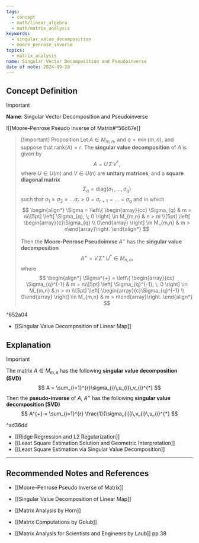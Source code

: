```yaml
---
tags:
  - concept
  - math/linear_algebra
  - math/matrix_analysis
keywords:
  - singular_value_decomposition
  - moore_penrose_inverse
topics:
  - matrix_analysis
name: Singular Vector Decomposition and Pseudoinverse
date of note: 2024-09-20
---
```


## Concept Definition

>[!important]
>**Name**: Singular Vector Decomposition and Pseudoinverse

![[Moore–Penrose Pseudo Inverse of Matrix#^56d67e]]


>[!important] Proposition
>Let $A \in M_{m,n}$, and $q= \min\left\{ m, n \right\}$, and suppose that $\text{rank}(A) = r.$ The **singular value decomposition** of $A$ is given by $$A = U \,\Sigma\,V^{*},$$ where  $U \in U(m)$ and $V\in U(n)$ are **unitary matrices**, and a **square diagonal matrix** $$\Sigma_{q} = \text{diag}(\sigma_{1} \,{,}\ldots{,}\,\sigma_{q})$$ such that $\sigma_{1} \ge \sigma_{2} \ge \ldots \sigma_{r} >0 = \sigma_{r+1} =  \ldots = \sigma_{q}$ and  in which 
>  $$
>  \begin{align*}
>  \Sigma = \left\{ \begin{array}{cc} \Sigma_{q} & m = n\\[5pt] \left[ \Sigma_{q}, \; 0 \right] \in M_{m,n} & n > m \\[5pt] \left[ \begin{array}{c}\Sigma_{q} \\ 0\end{array} \right] \in M_{m,n} & m > n\end{array}\right.
>  \end{align*}
> $$
> 
>Then the **Moore-Penrose Pseudoinvse** $A^{+}$ has the **singular value decomposition** 
>$$
>A^{+} = V\,\Sigma^{+}\,U^{*} \in M_{n,m}
>$$ 
>where
>$$
>  \begin{align*}
>  \Sigma^{+} = \left\{ \begin{array}{cc} \Sigma_{q}^{-1} & m = n\\[5pt] \left[ \Sigma_{q}^{-1}, \; 0 \right] \in M_{m,n} & n > m \\[5pt] \left[ \begin{array}{c}\Sigma_{q}^{-1} \\ 0\end{array} \right] \in M_{m,n} & m > n\end{array}\right.
>  \end{align*}
>$$

^652a04

- [[Singular Value Decomposition of Linear Map]]

## Explanation

>[!important] 
>The matrix $A\in M_{m,n}$ has the following **singular value decomposition (SVD)**
>$$
>A = \sum_{i=1}^{r}\sigma_{i}\,u_{i}\,v_{i}^{*}
>$$ 
>Then the **pseudo-inverse** of $A$, $A^{+}$ has  the following **singular value decomposition (SVD)** $$
>A^{+} =  \sum_{i=1}^{r} \frac{1}{\sigma_{i}}\,v_{i}\,u_{i}^{*}
>$$

^ad36dd

- [[Ridge Regression and L2 Regularization]]
- [[Least Square Estimation Solution and Geometric Interpretation]]
- [[Least Square Estimation via Singular Value Decomposition]]




-----------
##  Recommended Notes and References


- [[Moore–Penrose Pseudo Inverse of Matrix]]
- [[Singular Value Decomposition of Linear Map]]




- [[Matrix Analysis by Horn]]
- [[Matrix Computations by Golub]] 
- [[Matrix Analysis for Scientists and Engineers by Laub]] pp 38